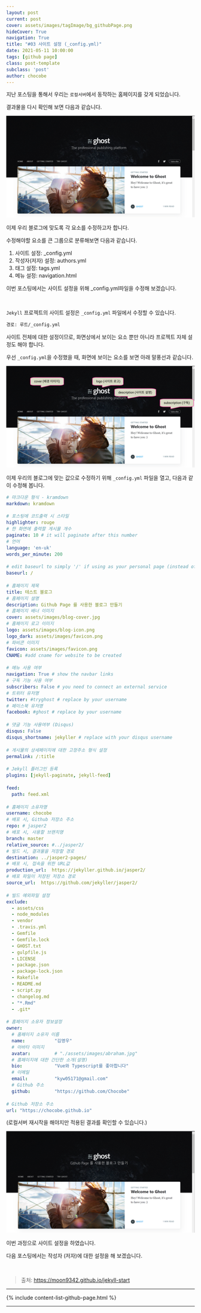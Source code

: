 ```yaml
---
layout: post
current: post
cover: assets/images/tagImage/bg_githubPage.png
hideCover: True
navigation: True
title: "#03 사이트 설정 (_config.yml)"
date: 2021-05-11 10:00:00
tags: [github page]
class: post-template
subclass: 'post'
author: chocobe
---
```


지난 포스팅을 통해서 우리는 ``로컬서버``에서 동작하는 홈페이지를 갖게 되었습니다.

결과물을 다시 확인해 보면 다음과 같습니다.

<img src="assets/images/githubPage/03_githubPage/03_githubPage_01.png" class="shadow" alt="구현결과">

<br/>

이제 우리 블로그에 맞도록 각 요소를 수정하고자 합니다.

수정해야할 요소를 큰 그룹으로 분류해보면 다음과 같습니다.

1. 사이트 설정: <span class="span-highlighter">_config.yml</span>
2. 작성자(저자) 설정: <span class="span-highlighter">authors.yml</span>
3. 태그 설정: <span class="span-highlighter">tags.yml</span>
4. 메뉴 설정: <span class="span-highlighter">navigation.html</span>

이번 포스팅에서는 사이트 설정을 위해 <span class="span-highlighter">_config.yml</span>파일을 수정해 보겠습니다.

<br/>

``Jekyll`` 프로젝트의 사이트 설정은 ``_config.yml`` 파일에서 수정할 수 있습니다.

```bash
경로: 루트/_config.yml
```

사이트 전체에 대한 설정이므로, 화면상에서 보이는 요소 뿐만 아니라 프로젝트 자체 설정도 해야 합니다.

우선 ``_config.yml``을 수정했을 때, 화면에 보이는 요소를 보면 아래 말풍선과 같습니다.

<img src="assets/images/githubPage/03_githubPage/03_githubPage_02.png" class="shadow" alt="수정대상">

<br/>

이제 우리의 블로그에 맞는 값으로 수정하기 위해 ``_config.yml`` 파일을 열고, 다음과 같이 수정해 봅니다.

```yaml
# 마크다운 형식 - kramdown
markdown: kramdown

# 포스팅에 코드출력 시 스타일
highlighter: rouge
# 한 화면에 출력할 게시물 개수
paginate: 10 # it will paginate after this number
# 언어
language: 'en-uk'
words_per_minute: 200

# edit baseurl to simply '/' if using as your personal page (instead of a project page)
baseurl: /

# 홈페이지 제목
title: 테스트 블로그
# 홈페이지 설명
description: Github Page 를 사용한 블로그 만들기
# 홈페이지 배너 이미지
cover: assets/images/blog-cover.jpg
# 홈페이지 로고 이미지
logo: assets/images/blog-icon.png
logo_dark: assets/images/favicon.png
# 파비콘 이미지
favicon: assets/images/favicon.png
CNAME: #add cname for website to be created

# 메뉴 사용 여부
navigation: True # show the navbar links
# 구독 기능 사용 여부
subscribers: False # you need to connect an external service 
# 트위터 유저명
twitter: #tryghost # replace by your username
# 페이스북 유저명
facebook: #ghost # replace by your username

# 댓글 기능 사용여부 (Disqus)
disqus: False
disqus_shortname: jekyller # replace with your disqus username

# 게시물의 상세페이지에 대한 고정주소 형식 설정
permalink: /:title

# Jekyll 플러그인 등록
plugins: [jekyll-paginate, jekyll-feed]

feed:
  path: feed.xml

# 홈페이지 소유자명
username: chocobe
# 배포 시, Github 저장소 주소
repo: # jasper2
# 배포 시, 사용할 브랜치명
branch: master
relative_source: #../jasper2/
# 빌드 시, 결과물을 저장할 경로
destination: ../jasper2-pages/
# 배포 시, 접속을 위한 URL값
production_url:  https://jekyller.github.io/jasper2/
# 배포 파일이 저장된 저장소 경로
source_url:  https://github.com/jekyller/jasper2/

# 빌드 예외파일 설정
exclude:
  - assets/css
  - node_modules
  - vendor
  - .travis.yml
  - Gemfile
  - Gemfile.lock
  - GHOST.txt
  - gulpfile.js
  - LICENSE
  - package.json
  - package-lock.json
  - Rakefile
  - README.md
  - script.py
  - changelog.md
  - "*.Rmd"
  - .git*

# 홈페이지 소유자 정보설정
owner:
  # 홈페이지 소유자 이름
  name:           "김영우"
  # 아바타 이미지
  avatar:         # "./assets/images/abraham.jpg"
  # 홈페이지에 대한 간단한 소개(설명)
  bio:            "Vue와 Typescript를 좋아합니다"
  # 이메일
  email:          "kyw05171@gmail.com"
  # Github 주소
  github:         "https://github.com/Chocobe"

# Github 저장소 주소
url: "https://chocobe.github.io"
```

(<span class="span-highlighter">로컬서버 재시작</span>을 해야지만 적용된 결과를 확인할 수 있습니다.)

<img src="assets/images/githubPage/03_githubPage/03_githubPage_03.png" class="shadow" alt="_config.yml 설정결과">

<br/>

이번 과정으로 사이트 설정을 하였습니다.

다음 포스팅에서는 <span class="span-highlighter">작성자 (저자)</span>에 대한 설정을 해 보겠습니다.


<br/>

> 출처: <a href="https://moon9342.github.io/jekyll-start" target="_blank">https://moon9342.github.io/jekyll-start</a>

<hr/>

{% include content-list-github-page.html %}

<hr/>